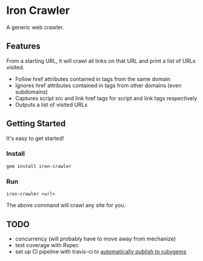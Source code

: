 # Iron Crawler

A generic web crawler.

## Features

From a starting URL, it will crawl all links on that URL and print a list of URLs visited.

- Follow href attributes contained in tags from the same domain
- Ignores href attributes contained in tags from other domains (even subdomains)
- Captures script src and link href tags for script and link tags respectively
- Outputs a list of visited URLs

## Getting Started

It's easy to get started!

### Install

```
gem install iron-crawler
```

### Run

```
iron-crawler <url>
```

The above command will crawl any site for you.

## TODO

- concurrency (will probably have to move away from mechanize)
- test coverage with Rspec
- set up CI pipeline with travis-ci to [automatically publish to rubygems](https://docs.travis-ci.com/user/deployment/rubygems)


